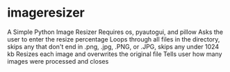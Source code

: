 # imageresizer
A Simple Python Image Resizer
Requires os, pyautogui, and pillow
Asks the user to enter the resize percentage
Loops through all files in the directory, skips any that don't end in .png, .jpg, .PNG, or .JPG, skips any under 1024 kb
Resizes each image and overwrites the original file
Tells user how many images were processed and closes
